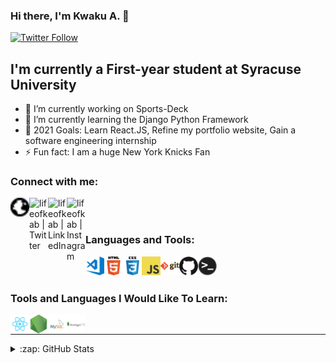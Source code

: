 ### Hi there, I'm Kwaku A. 👋
[![Twitter Follow](https://img.shields.io/twitter/follow/KwakuABoafo?color=1DA1F2&logo=twitter&style=for-the-badge)](https://twitter.com/intent/follow?original_referer=https%3A%2F%2Fgithub.com%2FKwakuABoafo&screen_name=Kwaku_A.)

## I'm currently a First-year student at Syracuse University 

- 🔭 I’m currently working on Sports-Deck
- 🌱 I’m currently learning the Django Python Framework 
- 🥅 2021 Goals: Learn React.JS, Refine my portfolio website, Gain a software engineering internship
- ⚡ Fun fact: I am a huge New York Knicks Fan


### Connect with me:

[<img align="left" alt="lifeofkab.com" width="30px" src="https://raw.githubusercontent.com/iconic/open-iconic/master/svg/globe.svg" />][website]
[<img align="left" alt="lifeofkab | Twitter" width="30px" src="https://cdn.jsdelivr.net/npm/simple-icons@v3/icons/twitter.svg" />][twitter]
[<img align="left" alt="lifeofkab | LinkedIn" width="30px" src="https://cdn.jsdelivr.net/npm/simple-icons@v3/icons/linkedin.svg" />][linkedin]
[<img align="left" alt="lifeofkab | Instagram" width="30px" src="https://cdn.jsdelivr.net/npm/simple-icons@v3/icons/instagram.svg" />][instagram]

<br />
<br />

### Languages and Tools:

<img align="left" alt="Visual Studio Code" width="30px" src="https://raw.githubusercontent.com/github/explore/80688e429a7d4ef2fca1e82350fe8e3517d3494d/topics/visual-studio-code/visual-studio-code.png" />
<img align="left" alt="HTML5" width="30px" src="https://raw.githubusercontent.com/github/explore/80688e429a7d4ef2fca1e82350fe8e3517d3494d/topics/html/html.png" />
<img align="left" alt="CSS3" width="30px" src="https://raw.githubusercontent.com/github/explore/80688e429a7d4ef2fca1e82350fe8e3517d3494d/topics/css/css.png" />
<img align="left" alt="JavaScript" width="30px" src="https://raw.githubusercontent.com/github/explore/80688e429a7d4ef2fca1e82350fe8e3517d3494d/topics/javascript/javascript.png" />
<img align="left" alt="Git" width="30px" src="https://raw.githubusercontent.com/github/explore/80688e429a7d4ef2fca1e82350fe8e3517d3494d/topics/git/git.png" />
<img align="left" alt="GitHub" width="30px" src="https://raw.githubusercontent.com/github/explore/78df643247d429f6cc873026c0622819ad797942/topics/github/github.png" />
<img align="left" alt="Terminal" width="30px" src="https://raw.githubusercontent.com/github/explore/80688e429a7d4ef2fca1e82350fe8e3517d3494d/topics/terminal/terminal.png" />

<br />
<br />

### Tools and Languages I Would Like To Learn:
<img align="left" alt="React" width="30px" src="https://raw.githubusercontent.com/github/explore/80688e429a7d4ef2fca1e82350fe8e3517d3494d/topics/react/react.png" />
<img align="left" alt="Node.js" width="30px" src="https://raw.githubusercontent.com/github/explore/80688e429a7d4ef2fca1e82350fe8e3517d3494d/topics/nodejs/nodejs.png" />
<img align="left" alt="MySQL" width="30px" src="https://raw.githubusercontent.com/github/explore/80688e429a7d4ef2fca1e82350fe8e3517d3494d/topics/mysql/mysql.png" />
<img align="left" alt="MongoDB" width="30px" src="https://raw.githubusercontent.com/github/explore/80688e429a7d4ef2fca1e82350fe8e3517d3494d/topics/mongodb/mongodb.png" />

<br />

---

<details>
  
<summary>:zap: GitHub Stats</summary>

  <img align="left" alt="Kwaku's GitHub Stats" src="https://github-readme-stats.codestackr.vercel.app/api?username=KwakuABoafo&show_icons=true&hide_border=true" />
 
</details>

[website]: https://lifeofkab.com
[twitter]: https://twitter.com/KwakuABoafo
[instagram]: https://instagram.com/kwaku.killa
[linkedin]: https://linkedin.com/in/kwakuboafo

